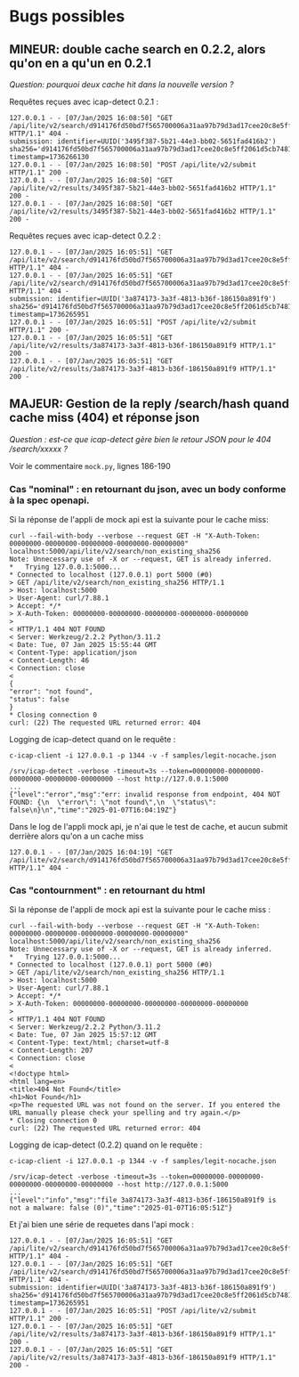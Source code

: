 # Bugs possibles

## MINEUR: double cache search en 0.2.2, alors qu'on en a qu'un en 0.2.1

_Question: pourquoi deux cache hit dans la nouvelle version ?_

Requêtes reçues avec icap-detect 0.2.1 :

    127.0.0.1 - - [07/Jan/2025 16:08:50] "GET /api/lite/v2/search/d914176fd50bd7f565700006a31aa97b79d3ad17cee20c8e5ff2061d5cb74817 HTTP/1.1" 404 -
    submission: identifier=UUID('3495f387-5b21-44e3-bb02-5651fad416b2') sha256='d914176fd50bd7f565700006a31aa97b79d3ad17cee20c8e5ff2061d5cb74817' timestamp=1736266130
    127.0.0.1 - - [07/Jan/2025 16:08:50] "POST /api/lite/v2/submit HTTP/1.1" 200 -
    127.0.0.1 - - [07/Jan/2025 16:08:50] "GET /api/lite/v2/results/3495f387-5b21-44e3-bb02-5651fad416b2 HTTP/1.1" 200 -
    127.0.0.1 - - [07/Jan/2025 16:08:50] "GET /api/lite/v2/results/3495f387-5b21-44e3-bb02-5651fad416b2 HTTP/1.1" 200 -

Requêtes reçues avec icap-detect 0.2.2 :

    127.0.0.1 - - [07/Jan/2025 16:05:51] "GET /api/lite/v2/search/d914176fd50bd7f565700006a31aa97b79d3ad17cee20c8e5ff2061d5cb74817 HTTP/1.1" 404 -
    127.0.0.1 - - [07/Jan/2025 16:05:51] "GET /api/lite/v2/search/d914176fd50bd7f565700006a31aa97b79d3ad17cee20c8e5ff2061d5cb74817 HTTP/1.1" 404 -
    submission: identifier=UUID('3a874173-3a3f-4813-b36f-186150a891f9') sha256='d914176fd50bd7f565700006a31aa97b79d3ad17cee20c8e5ff2061d5cb74817' timestamp=1736265951
    127.0.0.1 - - [07/Jan/2025 16:05:51] "POST /api/lite/v2/submit HTTP/1.1" 200 -
    127.0.0.1 - - [07/Jan/2025 16:05:51] "GET /api/lite/v2/results/3a874173-3a3f-4813-b36f-186150a891f9 HTTP/1.1" 200 -
    127.0.0.1 - - [07/Jan/2025 16:05:51] "GET /api/lite/v2/results/3a874173-3a3f-4813-b36f-186150a891f9 HTTP/1.1" 200 -

## MAJEUR: Gestion de la reply /search/hash quand cache miss (404) et réponse json

_Question : est-ce que icap-detect gère bien le retour JSON pour le 404 /search/xxxxx ?_

Voir le commentaire `mock.py`, lignes 186-190

### Cas "nominal" : en retournant du json, avec un body conforme à la spec openapi.

Si la réponse de l'appli de mock api est la suivante pour le cache miss:

    curl --fail-with-body --verbose --request GET -H "X-Auth-Token: 00000000-00000000-00000000-00000000-00000000" localhost:5000/api/lite/v2/search/non_existing_sha256
    Note: Unnecessary use of -X or --request, GET is already inferred.
    *   Trying 127.0.0.1:5000...
    * Connected to localhost (127.0.0.1) port 5000 (#0)
    > GET /api/lite/v2/search/non_existing_sha256 HTTP/1.1
    > Host: localhost:5000
    > User-Agent: curl/7.88.1
    > Accept: */*
    > X-Auth-Token: 00000000-00000000-00000000-00000000-00000000
    > 
    < HTTP/1.1 404 NOT FOUND
    < Server: Werkzeug/2.2.2 Python/3.11.2
    < Date: Tue, 07 Jan 2025 15:55:44 GMT
    < Content-Type: application/json
    < Content-Length: 46
    < Connection: close
    < 
    {
    "error": "not found",
    "status": false
    }
    * Closing connection 0
    curl: (22) The requested URL returned error: 404

Logging de icap-detect quand on le requête :

    c-icap-client -i 127.0.0.1 -p 1344 -v -f samples/legit-nocache.json

    /srv/icap-detect -verbose -timeout=3s --token=00000000-00000000-00000000-00000000-00000000 --host http://127.0.0.1:5000
    ...
    {"level":"error","msg":"err: invalid response from endpoint, 404 NOT FOUND: {\n  \"error\": \"not found\",\n  \"status\": false\n}\n","time":"2025-01-07T16:04:19Z"}

Dans le log de l'appli mock api, je n'ai que le test de cache, et aucun submit derrière alors qu'on a un cache miss

    127.0.0.1 - - [07/Jan/2025 16:04:19] "GET /api/lite/v2/search/d914176fd50bd7f565700006a31aa97b79d3ad17cee20c8e5ff2061d5cb74817 HTTP/1.1" 404 -

### Cas "contournment" : en retournant du html

Si la réponse de l'appli de mock api est la suivante pour le cache miss :

    curl --fail-with-body --verbose --request GET -H "X-Auth-Token: 00000000-00000000-00000000-00000000-00000000" localhost:5000/api/lite/v2/search/non_existing_sha256
    Note: Unnecessary use of -X or --request, GET is already inferred.
    *   Trying 127.0.0.1:5000...
    * Connected to localhost (127.0.0.1) port 5000 (#0)
    > GET /api/lite/v2/search/non_existing_sha256 HTTP/1.1
    > Host: localhost:5000
    > User-Agent: curl/7.88.1
    > Accept: */*
    > X-Auth-Token: 00000000-00000000-00000000-00000000-00000000
    > 
    < HTTP/1.1 404 NOT FOUND
    < Server: Werkzeug/2.2.2 Python/3.11.2
    < Date: Tue, 07 Jan 2025 15:57:12 GMT
    < Content-Type: text/html; charset=utf-8
    < Content-Length: 207
    < Connection: close
    < 
    <!doctype html>
    <html lang=en>
    <title>404 Not Found</title>
    <h1>Not Found</h1>
    <p>The requested URL was not found on the server. If you entered the URL manually please check your spelling and try again.</p>
    * Closing connection 0
    curl: (22) The requested URL returned error: 404

Logging de icap-detect (0.2.2) quand on le requête :

    c-icap-client -i 127.0.0.1 -p 1344 -v -f samples/legit-nocache.json

    /srv/icap-detect -verbose -timeout=3s --token=00000000-00000000-00000000-00000000-00000000 --host http://127.0.0.1:5000
    ...
    {"level":"info","msg":"file 3a874173-3a3f-4813-b36f-186150a891f9 is not a malware: false (0)","time":"2025-01-07T16:05:51Z"}

Et j'ai bien une série de requetes dans l'api mock :

    127.0.0.1 - - [07/Jan/2025 16:05:51] "GET /api/lite/v2/search/d914176fd50bd7f565700006a31aa97b79d3ad17cee20c8e5ff2061d5cb74817 HTTP/1.1" 404 -
    127.0.0.1 - - [07/Jan/2025 16:05:51] "GET /api/lite/v2/search/d914176fd50bd7f565700006a31aa97b79d3ad17cee20c8e5ff2061d5cb74817 HTTP/1.1" 404 -
    submission: identifier=UUID('3a874173-3a3f-4813-b36f-186150a891f9') sha256='d914176fd50bd7f565700006a31aa97b79d3ad17cee20c8e5ff2061d5cb74817' timestamp=1736265951
    127.0.0.1 - - [07/Jan/2025 16:05:51] "POST /api/lite/v2/submit HTTP/1.1" 200 -
    127.0.0.1 - - [07/Jan/2025 16:05:51] "GET /api/lite/v2/results/3a874173-3a3f-4813-b36f-186150a891f9 HTTP/1.1" 200 -
    127.0.0.1 - - [07/Jan/2025 16:05:51] "GET /api/lite/v2/results/3a874173-3a3f-4813-b36f-186150a891f9 HTTP/1.1" 200 -
